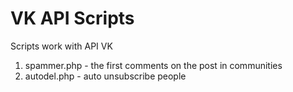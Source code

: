# VK API Scripts
Scripts work with API VK
1. spammer.php - the first comments on the post in communities
2. autodel.php - auto unsubscribe people
